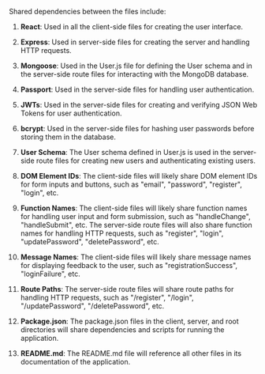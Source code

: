Shared dependencies between the files include:

1. **React**: Used in all the client-side files for creating the user interface.

2. **Express**: Used in server-side files for creating the server and handling HTTP requests.

3. **Mongoose**: Used in the User.js file for defining the User schema and in the server-side route files for interacting with the MongoDB database.

4. **Passport**: Used in the server-side files for handling user authentication.

5. **JWTs**: Used in the server-side files for creating and verifying JSON Web Tokens for user authentication.

6. **bcrypt**: Used in the server-side files for hashing user passwords before storing them in the database.

7. **User Schema**: The User schema defined in User.js is used in the server-side route files for creating new users and authenticating existing users.

8. **DOM Element IDs**: The client-side files will likely share DOM element IDs for form inputs and buttons, such as "email", "password", "register", "login", etc.

9. **Function Names**: The client-side files will likely share function names for handling user input and form submission, such as "handleChange", "handleSubmit", etc. The server-side route files will also share function names for handling HTTP requests, such as "register", "login", "updatePassword", "deletePassword", etc.

10. **Message Names**: The client-side files will likely share message names for displaying feedback to the user, such as "registrationSuccess", "loginFailure", etc.

11. **Route Paths**: The server-side route files will share route paths for handling HTTP requests, such as "/register", "/login", "/updatePassword", "/deletePassword", etc.

12. **Package.json**: The package.json files in the client, server, and root directories will share dependencies and scripts for running the application.

13. **README.md**: The README.md file will reference all other files in its documentation of the application.